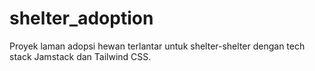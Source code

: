 # shelter_adoption
Proyek laman adopsi hewan terlantar untuk shelter-shelter dengan tech stack Jamstack dan Tailwind CSS.
